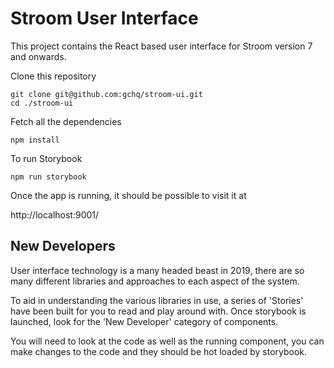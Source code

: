 # Stroom User Interface

This project contains the React based user interface for Stroom version 7 and onwards.

Clone this repository

```
git clone git@github.com:gchq/stroom-ui.git
cd ./stroom-ui
```

Fetch all the dependencies

```
npm install
```

To run Storybook

```
npm run storybook
```

Once the app is running, it should be possible to visit it at

http://localhost:9001/

## New Developers

User interface technology is a many headed beast in 2019, there are so many different libraries and approaches to
each aspect of the system.

To aid in understanding the various libraries in use, a series of 'Stories' have been built for you to read
and play around with. Once storybook is launched, look for the 'New Developer' category of components.

You will need to look at the code as well as the running component, you can make changes to the code and they should
be hot loaded by storybook.
